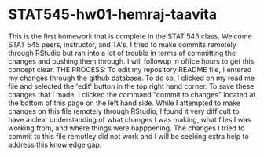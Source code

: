 # STAT545-hw01-hemraj-taavita 
This is the first homework that is complete in the STAT 545 class.
Welcome STAT 545 peers, instructor, and TA's. 
I tried to make commits remotely through RStudio but ran into a lot of trouble in terms of committing the changes and pushing them through. I will followup in office hours to get this concept clear. 
THE PROCESS: 
To edit my repository README file, I entered my changes through the github database. To do so, I clicked on my read me file and selected the 'edit' button in the top right hand corner. To save these changes that I made, I clicked the command "commit to changes" located at the bottom of this page on the left hand side. While I attempted to make changes on this file remotely through RStudio, I found it very difficult to have a clear understanding of what changes I was making, what files I was working from, and where things were happpening. The changes I tried to commit to this file remotley did not work and I will be seeking extra help to address this knowledge gap. 
